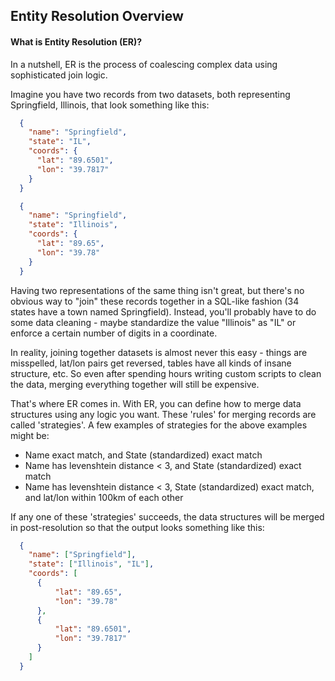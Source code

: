 ## Entity Resolution Overview

#### What is Entity Resolution (ER)?
In a nutshell, ER is the process of coalescing complex data using sophisticated join logic. 

Imagine you have two records from two datasets, both representing Springfield, Illinois, that look something like this:
```json
  {
    "name": "Springfield",
    "state": "IL",
    "coords": {
      "lat": "89.6501",
      "lon": "39.7817"
    }
  }
```
```json
  {
    "name": "Springfield",
    "state": "Illinois",
    "coords": {
      "lat": "89.65",
      "lon": "39.78"
    }
  }
```
Having two representations of the same thing isn't great, but there's no obvious way to "join" these records together in a SQL-like fashion (34 states have a town named Springfield). Instead, you'll probably have to do some data cleaning - maybe standardize the value "Illinois" as "IL" or enforce a certain number of digits in a coordinate.

In reality, joining together datasets is almost never this easy - things are misspelled, lat/lon pairs get reversed, tables have all kinds of insane structure, etc. So even after spending hours writing custom scripts to clean the data, merging everything together will still be expensive. 

That's where ER comes in. With ER, you can define how to merge data structures using any logic you want. These 'rules' for merging records are called 'strategies'. A few examples of strategies for the above examples might be:
* Name exact match, and State (standardized) exact match
* Name has levenshtein distance < 3, and State (standardized) exact match
* Name has levenshtein distance < 3, State (standardized) exact match, and lat/lon within 100km of each other

If any one of these 'strategies' succeeds, the data structures will be merged in post-resolution so that the output looks something like this:
```json
  {
    "name": ["Springfield"],
    "state": ["Illinois", "IL"],
    "coords": [
      {
          "lat": "89.65",
          "lon": "39.78"
      },
      {
          "lat": "89.6501",
          "lon": "39.7817"
      }
    ]
  }
```

